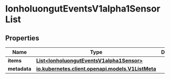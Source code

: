 

# IonholuongutEventsV1alpha1SensorList


## Properties

Name | Type | Description | Notes
------------ | ------------- | ------------- | -------------
**items** | [**List&lt;IonholuongutEventsV1alpha1Sensor&gt;**](IonholuongutEventsV1alpha1Sensor.md) |  |  [optional]
**metadata** | [**io.kubernetes.client.openapi.models.V1ListMeta**](io.kubernetes.client.openapi.models.V1ListMeta.md) |  |  [optional]



